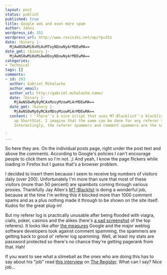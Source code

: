 ```yaml
---
layout: post
status: publish
published: true
title: Google ads and even more spam
author: János
wordpress_id: 351
wordpress_url: http://www.rusiczki.net/wp/?p=351
date: !binary |-
  MjAwNS0wMi0xMiAxMToyNDowNyArMDEwMA==
date_gmt: !binary |-
  MjAwNS0wMi0xMiAwODoyNDowNyArMDEwMA==
categories:
- Technical
tags: []
comments:
- id: 203
  author: Gabriel Mihalache
  author_email: 
  author_url: http://gabriel.mihalache.name/
  date: !binary |-
    MjAwNS0wMy0yMCAxMzoyMzowMiArMDEwMA==
  date_gmt: !binary |-
    MjAwNS0wMy0yMCAxMDoyMzowMiArMDEwMA==
  content: ! 'There''s a nice script that uses MT-Blacklist''s blacklist to clean
    up ShortStat. I imagine that the same can be done for any referer tracking system.
    Interestingly, the referer spammers and comment spammers are the same sites.

'
---
```

<p>So here they are. On the individual posts page, right under the post text and above the comments. According to Google's policies I can't encourage people to click them so I'm not. ;) And yeah, I know the page flickers while loading in Firefox but I guess that's a browser problem.</p>
<p>I decided to insert them because I seem to receive big numbers of visitors daily (over 200). Unfortunately I'm more than sure that most of these visitors (more than 50 percent) are spambots coming through various proxies. Thankfully Jay Allen's <a href="http://www.jayallen.org/projects/mt-blacklist/">MT-Blacklist</a> is doing a wonderful job, because at the time I'm writing this it blocked more than 1000 comment spams and as a plus nothing made it through to be shown on the site itself. Kudos for the great plug-in!</p>
<p>But my referer log is practically unusable after being flooded with viagra, cialis, poker, casinos and the alikes (here's <a href="http://www.rusiczki.net/blog/blogpics/referer_log_spam.php" onclick="window.open('http://www.rusiczki.net/blog/blogpics/referer_log_spam.php','popup','width=539,height=459,scrollbars=no,resizable=no,toolbar=no,directories=no,location=no,menubar=no,status=no,left=0,top=0'); return false">a sad screenshot</a> of the top referers). It looks like after <a href="http://www.google.com/googleblog/2005/01/preventing-comment-spam.html">the measures</a> Google and the major weblog software developers took against comment spamming, the spammers are getting back to good ol' referer log spamming. Well, at least my stats are password protected so there's no chance they're getting pagerank from that. Hah!</p>
<p>If you want to see what a slimeball as the ones who are doing this has to say about his "job" read <a href="http://www.theregister.co.uk/2005/01/31/link_spamer_interview/">this interview</a> on <a href="http://www.theregister.co.uk/">The Register</a>. What can I say? Nice job...</p>
